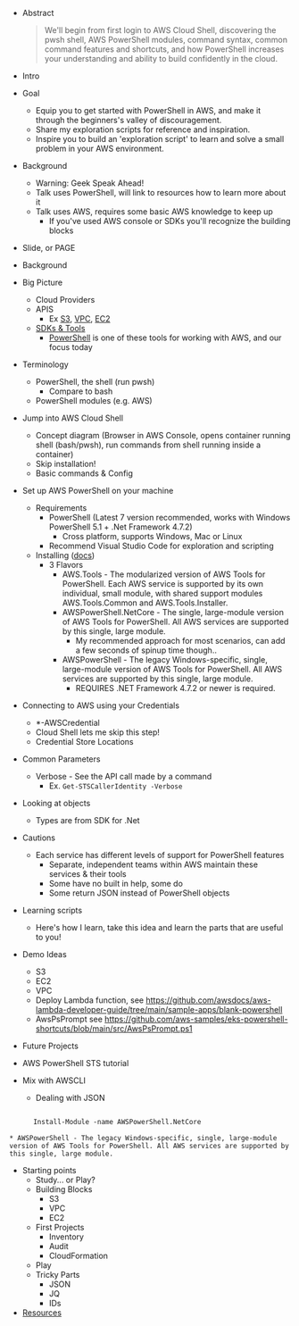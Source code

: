 * Abstract
  > We'll begin from first login to AWS Cloud Shell, discovering the pwsh shell, AWS PowerShell modules, command syntax, common command features and shortcuts, and how PowerShell increases your understanding and ability to build confidently in the cloud.
* Intro
* Goal
  * Equip you to get started with PowerShell in AWS, and make it through the beginners's valley of discouragement.
  * Share my exploration scripts for reference and inspiration.
  * Inspire you to build an 'exploration script' to learn and solve a small problem in your AWS environment.
* Background
  * Warning: Geek Speak Ahead!
  * Talk uses PowerShell, will link to resources how to learn more about it
  * Talk uses AWS, requires some basic AWS knowledge to keep up
    * If you've used AWS console or SDKs you'll recognize the building blocks

 * Slide, or PAGE
* Background
* Big Picture
  * Cloud Providers
  * APIS
    * Ex [S3](https://docs.aws.amazon.com/AmazonS3/latest/API/API_Operations.html), [VPC](https://docs.aws.amazon.com/AWSEC2/latest/APIReference/OperationList-query-vpc.html), [EC2](https://docs.aws.amazon.com/AWSEC2/latest/APIReference/OperationList-query-ec2.html)
  * [SDKs & Tools](https://aws.amazon.com/getting-started/tools-sdks/)
    * [PowerShell](https://aws.amazon.com/powershell/) is one of these tools for working with AWS, and our focus today
* Terminology
  * PowerShell, the shell (run pwsh)
    * Compare to bash
  * PowerShell modules (e.g. AWS)
* Jump into AWS Cloud Shell
  * Concept diagram (Browser in AWS Console, opens container running shell (bash/pwsh), run commands from shell running inside a container)
  * Skip installation!
  * Basic commands & Config
* Set up AWS PowerShell on your machine  
  * Requirements
    * PowerShell (Latest 7 version recommended, works with Windows PowerShell 5.1 + .Net Framework 4.7.2)
      * Cross platform, supports Windows, Mac or Linux
    * Recommend Visual Studio Code for exploration and scripting  
  * Installing ([docs](https://docs.aws.amazon.com/powershell/latest/userguide/pstools-getting-set-up-windows.html))
    * 3 Flavors
      * AWS.Tools - The modularized version of AWS Tools for PowerShell. Each AWS service is supported by its own individual, small module, with shared support modules AWS.Tools.Common and AWS.Tools.Installer.
      * AWSPowerShell.NetCore - The single, large-module version of AWS Tools for PowerShell. All AWS services are supported by this single, large module.
        * My recommended approach for most scenarios, can add a few seconds of spinup time though..
      * AWSPowerShell - The legacy Windows-specific, single, large-module version of AWS Tools for PowerShell. All AWS services are supported by this single, large module.
        * REQUIRES .NET Framework 4.7.2 or newer is required.


* Connecting to AWS using your Credentials
  * *-AWSCredential
  * Cloud Shell lets me skip this step!
  * Credential Store Locations 

* Common Parameters
  * Verbose - See the API call made by a command
    * Ex. `Get-STSCallerIdentity -Verbose`

* Looking at objects
  * Types are from SDK for .Net


* Cautions
  * Each service has different levels of support for PowerShell features
    * Separate, independent teams within AWS maintain these services & their tools
    * Some have no built in help, some do
    * Some return JSON instead of PowerShell objects
  

* Learning scripts
  * Here's how I learn, take this idea and learn the parts that are useful to you!

* Demo Ideas
  * S3
  * EC2
  * VPC
  * Deploy Lambda function, see https://github.com/awsdocs/aws-lambda-developer-guide/tree/main/sample-apps/blank-powershell
  * AwsPsPrompt see https://github.com/aws-samples/eks-powershell-shortcuts/blob/main/src/AwsPsPrompt.ps1


* Future Projects
 * AWS PowerShell STS tutorial
* Mix with AWSCLI
  * Dealing with JSON

```ps

      Install-Module -name AWSPowerShell.NetCore

```

    * AWSPowerShell - The legacy Windows-specific, single, large-module version of AWS Tools for PowerShell. All AWS services are supported by this single, large module.
* Starting points
  * Study... or Play?
  * Building Blocks
    * S3
    * VPC
    * EC2
  * First Projects
    * Inventory
    * Audit
    * CloudFormation
  * Play
  * Tricky Parts
    * JSON
    * JQ
    * IDs
* [Resources](./resources.md)
  
